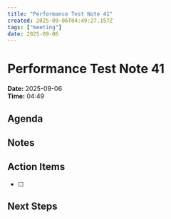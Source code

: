 ```yaml
---
title: "Performance Test Note 41"
created: 2025-09-06T04:49:27.157Z
tags: ["meeting"]
date: 2025-09-06
---
```


# Performance Test Note 41

**Date:** 2025-09-06  
**Time:** 04:49  

## Agenda


## Notes


## Action Items
- [ ] 

## Next Steps
